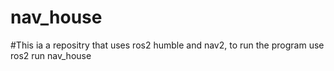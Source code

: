# nav_house
#This ia a repositry that uses ros2 humble and nav2, to run the program use ros2 run nav_house <destination>
